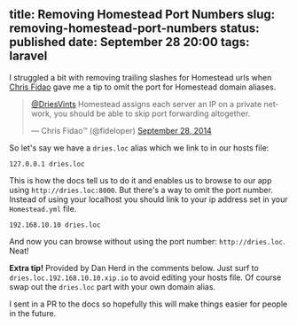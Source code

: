 title: Removing Homestead Port Numbers
slug: removing-homestead-port-numbers
status: published
date: September 28 20:00
tags: laravel
-------
I struggled a bit with removing trailing slashes for Homestead urls when [Chris Fidao](https://twitter.com/fideloper) gave me a tip to omit the port for Homestead domain aliases.<!--more-->

<div class="twitter-quote">
    <blockquote class="twitter-tweet" lang="en"><p><a href="https://twitter.com/DriesVints">@DriesVints</a> Homestead assigns each server an IP on a private network, you should be able to skip port forwarding altogether.</p>&mdash; Chris Fidao™ (@fideloper) <a href="https://twitter.com/fideloper/status/516240175345967104">September 28, 2014</a></blockquote>
    <script async src="//platform.twitter.com/widgets.js" charset="utf-8"></script>
</div>

So let's say we have a `dries.loc` alias which we link to in our hosts file:

```
127.0.0.1 dries.loc
```

This is how the docs tell us to do it and enables us to browse to our app using `http://dries.loc:8000`. But there's a way to omit the port number. Instead of using your localhost you should link to your ip address set in your `Homestead.yml` file.

```
192.168.10.10 dries.loc
```

And now you can browse without using the port number: `http://dries.loc`. Neat!

**Extra tip!** Provided by Dan Herd in the comments below. Just surf to `dries.loc.192.168.10.10.xip.io` to avoid editing your hosts file. Of course swap out the `dries.loc` part with your own domain alias.

I sent in a PR to the docs so hopefully this will make things easier for people in the future.